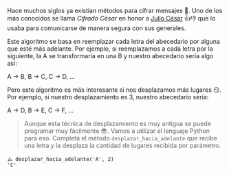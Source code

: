 Hace muchos siglos ya existían métodos para cifrar mensajes :scroll:. Uno de los más conocidos se llama _Cifrado César_ en honor a [Julio César](https://es.wikipedia.org/wiki/Julio_C%C3%A9sar) :+1::-1: que lo usaba para comunicarse de manera segura con sus generales.

Este algoritmo se basa en reemplazar cada letra del abecedario por alguna que esté más adelante. Por ejemplo, si reemplazamos a cada letra por la siguiente, la A se transformaría en una B y nuestro abecedario sería algo así:

A -> B, B -> C, C -> D, ...

Pero este algoritmo es más interesante si nos desplazamos más lugares :smirk:. Por ejemplo, si nuestro desplazamiento es 3, nuestro abecedario sería:

A  -> D, B  -> E, C -> F, ...

> Aunque esta técnica de desplazamiento es muy antigua se puede programar muy fácilmente :sunglasses:. Vamos a utilizar el lenguaje Python <i class="da da-python"></i> para eso. Completá el método `desplazar_hacia_adelante` que recibe una letra y la desplaza la cantidad de lugares recibida por parámetro.
>
```
ム desplazar_hacia_adelante('A', 2)
'C'
```
